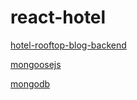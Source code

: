 # react-hotel

[hotel-rooftop-blog-backend](https://github.com/AdarshJamwal/hotel-rooftop-blog-backend)

[mongoosejs](https://mongoosejs.com/docs/index.html)

[mongodb](https://cloud.mongodb.com/v2/67543cbdb2805746b913d874#/clusters)
